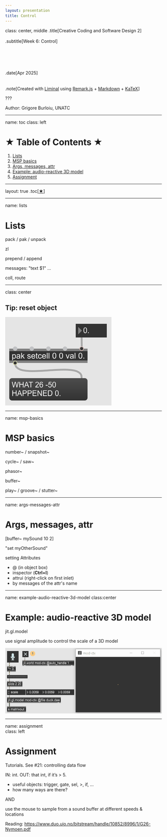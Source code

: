 ```yaml
---
layout: presentation
title: Control
---
```


class: center, middle
.title[Creative Coding and Software Design 2]
<br/><br/>
.subtitle[Week 6: Control]
<br/><br/><br/><br/><br/><br/>
.date[Apr 2025]
<br/><br/><br/>
.note[Created with [Liminal](https://github.com/jonathanlilly/liminal) using [Remark.js](http://remarkjs.com/) + [Markdown](https://github.com/adam-p/markdown-here/wiki/Markdown-Cheatsheet) +  [KaTeX](https://katex.org)]

???

Author: Grigore Burloiu, UNATC
    
---
name: toc
class: left
# ★ Table of Contents ★     <!-- omit in toc -->

1. [Lists](#lists)
2. [MSP basics](#msp-basics)
3. [Args, messages, attr](#args-messages-attr)
4. [Example: audio-reactive 3D model](#example-audio-reactive-3d-model)
5. [Assignment](#assignment)

        
<!-- Comment out the next slide if you don't want the Table of Contents link -->         
---
layout: true  .toc[[★](#toc)]
        
---
name: lists
# Lists

pack / pak / unpack

zl

prepend / append

messages: "text $1" ...

coll, route

---
class: center
## Tip: reset object

![](../attachments/max-reset-obj.gif)

---
name: msp-basics
# MSP basics

number~ / snapshot~

cycle~ / saw~

phasor~

buffer~ 

play~ / groove~ / stutter~

---
name: args-messages-attr
# Args, messages, attr

[buffer~ mySound 10 2]

"set myOtherSound"

setting Attributes

- @ (in object box)
- inspector (**Ctrl+I**) 
- attrui (right-click on first inlet)
- by messages of the attr's name

---
name: example-audio-reactive-3d-model
class:center
# Example: audio-reactive 3D model

jit.gl.model

use signal amplitude to control the scale of a 3D model

![](../attachments/msp-glmodel.gif)

---
name: assignment       
class: left
#  Assignment

Tutorials. See #21: controlling data flow

IN: int. OUT: that int, if it’s > 5.
- useful objects: trigger, gate, sel, >, if, …
- how many ways are there?

AND

use the mouse to sample from a sound buffer at different speeds & locations

Reading: https://www.duo.uio.no/bitstream/handle/10852/8996/1/G26-Nymoen.pdf
